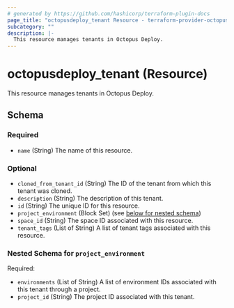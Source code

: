 ```yaml
---
# generated by https://github.com/hashicorp/terraform-plugin-docs
page_title: "octopusdeploy_tenant Resource - terraform-provider-octopusdeploy"
subcategory: ""
description: |-
  This resource manages tenants in Octopus Deploy.
---
```


# octopusdeploy_tenant (Resource)

This resource manages tenants in Octopus Deploy.



<!-- schema generated by tfplugindocs -->
## Schema

### Required

- `name` (String) The name of this resource.

### Optional

- `cloned_from_tenant_id` (String) The ID of the tenant from which this tenant was cloned.
- `description` (String) The description of this tenant.
- `id` (String) The unique ID for this resource.
- `project_environment` (Block Set) (see [below for nested schema](#nestedblock--project_environment))
- `space_id` (String) The space ID associated with this resource.
- `tenant_tags` (List of String) A list of tenant tags associated with this resource.

<a id="nestedblock--project_environment"></a>
### Nested Schema for `project_environment`

Required:

- `environments` (List of String) A list of environment IDs associated with this tenant through a project.
- `project_id` (String) The project ID associated with this tenant.
